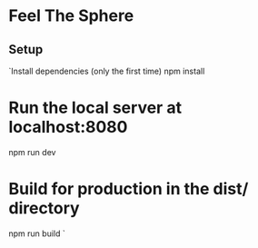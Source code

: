 # Feel The Sphere

## Setup
`Install dependencies (only the first time)
npm install

# Run the local server at localhost:8080
npm run dev

# Build for production in the dist/ directory
npm run build
`
